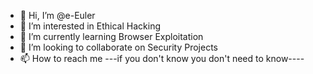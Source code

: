 - 👋 Hi, I’m @e-Euler
- 👀 I’m interested in Ethical Hacking
- 🌱 I’m currently learning Browser Exploitation
- 💞️ I’m looking to collaborate on Security Projects
- 📫 How to reach me ---if you don't know you don't need to know----

<!---
e-Euler/e-Euler is a ✨ special ✨ repository because its `README.md` (this file) appears on your GitHub profile.
You can click the Preview link to take a look at your changes.
--->
